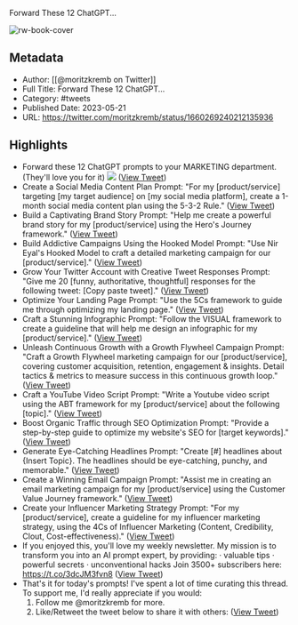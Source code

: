 Forward These 12 ChatGPT...

![rw-book-cover](https://pbs.twimg.com/profile_images/1679831685985075202/rmC9eVnN.jpg)

## Metadata
- Author: [[@moritzkremb on Twitter]]
- Full Title: Forward These 12 ChatGPT...
- Category: #tweets
- Published Date: 2023-05-21
- URL: https://twitter.com/moritzkremb/status/1660269240212135936

## Highlights
- Forward these 12 ChatGPT prompts to your MARKETING department.
  (They'll love you for it) 
  ![](https://pbs.twimg.com/media/Fwp2Ex6acAEuCZ-.jpg) ([View Tweet](https://twitter.com/moritzkremb/status/1660269240212135936))
- Create a Social Media Content Plan
  Prompt:
  "For my [product/service] targeting [my target audience] on [my social media platform], create a 1-month social media content plan using the 5-3-2 Rule." ([View Tweet](https://twitter.com/moritzkremb/status/1660269243160748033))
- Build a Captivating Brand Story
  Prompt:
  "Help me create a powerful brand story for my [product/service] using the Hero's Journey framework." ([View Tweet](https://twitter.com/moritzkremb/status/1660269245828337666))
- Build Addictive Campaigns Using the Hooked Model
  Prompt:
  "Use Nir Eyal's Hooked Model to craft a detailed marketing campaign for our [product/service]." ([View Tweet](https://twitter.com/moritzkremb/status/1660269248516882433))
- Grow Your Twitter Account with Creative Tweet Responses
  Prompt:
  "Give me 20 [funny, authoritative, thoughtful] responses for the following tweet: [Copy paste tweet]." ([View Tweet](https://twitter.com/moritzkremb/status/1660269251138293761))
- Optimize Your Landing Page
  Prompt:
  "Use the 5Cs framework to guide me through optimizing my landing page." ([View Tweet](https://twitter.com/moritzkremb/status/1660269253805899779))
- Craft a Stunning Infographic
  Prompt:
  "Follow the VISUAL framework to create a guideline that will help me design an infographic for my [product/service]." ([View Tweet](https://twitter.com/moritzkremb/status/1660269256343453704))
- Unleash Continuous Growth with a Growth Flywheel Campaign
  Prompt:
  "Craft a Growth Flywheel marketing campaign for our [product/service], covering customer acquisition, retention, engagement & insights. Detail tactics & metrics to measure success in this continuous growth loop." ([View Tweet](https://twitter.com/moritzkremb/status/1660269258922930178))
- Craft a YouTube Video Script
  Prompt:
  "Write a Youtube video script using the ABT framework for my [product/service] about the following [topic]." ([View Tweet](https://twitter.com/moritzkremb/status/1660269261603090433))
- Boost Organic Traffic through SEO Optimization
  Prompt:
  "Provide a step-by-step guide to optimize my website's SEO for [target keywords]." ([View Tweet](https://twitter.com/moritzkremb/status/1660269264283250688))
- Generate Eye-Catching Headlines
  Prompt:
  "Create [#] headlines about {Insert Topic}. The headlines should be eye-catching, punchy, and memorable." ([View Tweet](https://twitter.com/moritzkremb/status/1660269266887905282))
- Create a Winning Email Campaign
  Prompt:
  "Assist me in creating an email marketing campaign for my [product/service] using the Customer Value Journey framework." ([View Tweet](https://twitter.com/moritzkremb/status/1660269269480005632))
- Create your Influencer Marketing Strategy
  Prompt:
  "For my [product/service], create a guideline for my influencer marketing strategy, using the 4Cs of Influencer Marketing (Content, Credibility, Clout, Cost-effectiveness)." ([View Tweet](https://twitter.com/moritzkremb/status/1660269272072093697))
- If you enjoyed this, you'll love my weekly newsletter.
  My mission is to transform you into an AI prompt expert, by providing:
  · valuable tips
  · powerful secrets
  · unconventional hacks
  Join 3500+ subscribers here:
  https://t.co/3dcJM3fvn8 ([View Tweet](https://twitter.com/moritzkremb/status/1660269274777387009))
- That's it for today's prompts!
  I've spent a lot of time curating this thread. To support me, I'd really appreciate if you would:
  1. Follow me @moritzkremb for more.
  2. Like/Retweet the tweet below to share it with others: ([View Tweet](https://twitter.com/moritzkremb/status/1660269277348511750))
